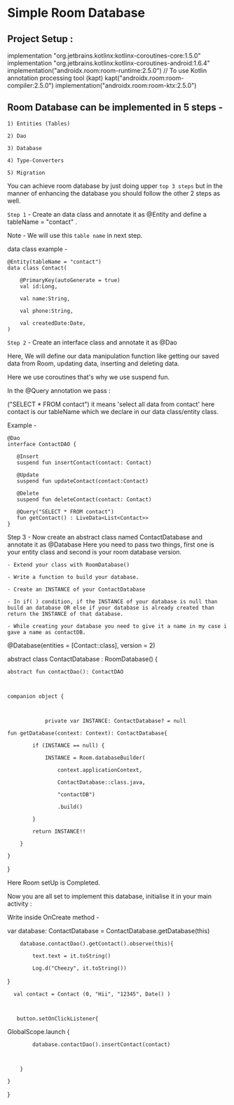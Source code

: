 # Simple Room Database

## Project Setup :



implementation "org.jetbrains.kotlinx:kotlinx-coroutines-core:1.5.0"    implementation "org.jetbrains.kotlinx:kotlinx-coroutines-android:1.6.4"    implementation("androidx.room:room-runtime:2.5.0")
// To use Kotlin annotation processing tool (kapt)
kapt("androidx.room:room-compiler:2.5.0")    implementation("androidx.room:room-ktx:2.5.0")

## Room Database can be implemented in 5 steps -

	1) Entities (Tables)

	2) Dao

	3) Database

	4) Type-Converters

	5) Migration

You can achieve room database by just doing upper `top 3 steps` but in the manner of enhancing the database you should follow the other 2 steps as well.


`Step 1` - Create an data class and annotate it as @Entity and define a tableName =  "contact" . 

Note - We will use this `table name` in next step.

data class example -
    
    @Entity(tableName = "contact")
    data class Contact(    

        @PrimaryKey(autoGenerate = true)  
        val id:Long,    

        val name:String,    

        val phone:String,    
  
        val createdDate:Date,   
    )


`Step 2` - Create an interface class and annotate it as @Dao

Here, We will define our data manipulation function like getting our saved data from Room, updating data, inserting and deleting data.



Here we use coroutines that's why we use suspend fun.

In the @Query annotation we pass :

("SELECT * FROM contact")  it means 'select all data from contact' here contact is our tableName which we declare in our data class/entity class.






Example -

    @Dao
    interface ContactDAO {
    
       @Insert
       suspend fun insertContact(contact: Contact)
 
       @Update
       suspend fun updateContact(contact:Contact) 
       
       @Delete
       suspend fun deleteContact(contact: Contact) 
       
       @Query("SELECT * FROM contact")
       fun getContact() : LiveData<List<Contact>>
    }

Step 3 - Now create an abstract class named ContactDatabase and annotate it as @Database Here you need to pass two things, first one is your entity class and second is your room database version.



	- Extend your class with RoomDatabase()

	- Write a function to build your database.

	- Create an INSTANCE of your ContactDatabase

	- In if( ) condition, if the INSTANCE of your database is null than build an database OR else if your database is already created than return the INSTANCE of that database.

	- While creating your database you need to give it a name in my case i gave a name as contactDB.





@Database(entities = [Contact::class], version = 2)

abstract class ContactDatabase : RoomDatabase() {



    abstract fun contactDao(): ContactDAO



    companion object {



                private var INSTANCE: ContactDatabase? = null

    fun getDatabase(context: Context): ContactDatabase{

            if (INSTANCE == null) {

                INSTANCE = Room.databaseBuilder(

                    context.applicationContext,

                    ContactDatabase::class.java,

                    "contactDB")

                    .build()

            }

            return INSTANCE!!

        }

    }

}



Here Room setUp is Completed.

Now you are all set to implement this database, initialise it in your main activity :

Write inside OnCreate method -



var database: ContactDatabase = ContactDatabase.getDatabase(this)



        database.contactDao().getContact().observe(this){

            text.text = it.toString()

            Log.d("Cheezy", it.toString())

}

      val contact = Contact (0, "Hii", "12345", Date() )



       button.setOnClickListener{



GlobalScope.launch {



            database.contactDao().insertContact(contact)



        }

    }

}

